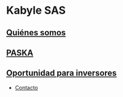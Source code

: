 # Kabyle SAS
 

## [Quiénes somos](./QuienesSomos.md)

## [PASKA](./Paska.md)

## [Oportunidad para inversores](./Oportunidad.md)

* [Contacto](./Contacto.md)





